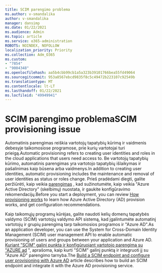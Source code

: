 ```yaml
---
title: SCIM parengimo problema
ms.author: v-smandalika
author: v-smandalika
manager: dansimp
ms.date: 01/22/2021
ms.audience: Admin
ms.topic: article
ms.service: o365-administration
ROBOTS: NOINDEX, NOFOLLOW
localization_priority: Priority
ms.collection: Adm_O365
ms.custom:
- "7854"
- "9004348"
ms.openlocfilehash: aa5b4cbb99cb1a5a323b39101766bea55fd49064
ms.sourcegitcommit: 953a8567ebcd9835f8c5c49472b223107c92549b
ms.translationtype: MT
ms.contentlocale: lt-LT
ms.lasthandoff: 01/22/2021
ms.locfileid: "49949941"
---
```

# <a name="scim-provisioning-issue"></a><span data-ttu-id="660e3-102">SCIM parengimo problema</span><span class="sxs-lookup"><span data-stu-id="660e3-102">SCIM provisioning issue</span></span>

<span data-ttu-id="660e3-103">Automatinis parengimas reiškia vartotojų tapatybių kūrimą ir vaidmenis debesyje taikomosiose programose, prie kurių vartotojai turi prieigą.</span><span class="sxs-lookup"><span data-stu-id="660e3-103">Automatic provisioning refers to creating user identities and roles in the cloud applications that users need access to.</span></span> <span data-ttu-id="660e3-104">Be vartotojų tapatybių kūrimo, automatinis parengimas yra vartotojo tapatybių išlaikymas ir pašalinimas kaip būsena arba vaidmenys.</span><span class="sxs-lookup"><span data-stu-id="660e3-104">In addition to creating user identities, automatic provisioning includes the maintenance and removal of user identities as status or roles change.</span></span> <span data-ttu-id="660e3-105">Prieš pradėdami diegti, galite peržiūrėti, kaip veikia [parengimas](https://docs.microsoft.com/azure/active-directory/app-provisioning/how-provisioning-works) , kad sužinotumėte, kaip veikia "Azure Active Directory" (skelbimų) nuostata, ir gaukite konfigūravimo rekomendacijų.</span><span class="sxs-lookup"><span data-stu-id="660e3-105">Before you start a deployment, you can review [How provisioning works](https://docs.microsoft.com/azure/active-directory/app-provisioning/how-provisioning-works) to learn how Azure Active Directory (AD) provision works, and get configuration recommendations.</span></span>

<span data-ttu-id="660e3-106">Kaip taikomųjų programų kūrėjas, galite naudoti kelių domenų tapatybės valdymo (SCIM) vartotojų valdymo API sistemą, kad įgalintumėte automatinį vartotojų ir grupių parengimą tarp taikomosios programos ir "Azure AD".</span><span class="sxs-lookup"><span data-stu-id="660e3-106">As an application developer, you can use the System for Cross-Domain Identity Management (SCIM) user management API to enable automatic provisioning of users and groups between your application and Azure AD.</span></span> <span data-ttu-id="660e3-107">[Kuriant "SCIM" galinį punktą ir konfigūruojant vartotojo parengimą su "AZURE ad](https://docs.microsoft.com/azure/active-directory/app-provisioning/use-scim-to-provision-users-and-groups) ", aprašoma, kaip kurti "SCIM" galinį punktą ir integruoti jį su "Azure AD" parengimo tarnyba.</span><span class="sxs-lookup"><span data-stu-id="660e3-107">The [Build a SCIM endpoint and configure user provisioning with Azure AD](https://docs.microsoft.com/azure/active-directory/app-provisioning/use-scim-to-provision-users-and-groups) article describes how to build an SCIM endpoint and integrate it with the Azure AD provisioning service.</span></span>



